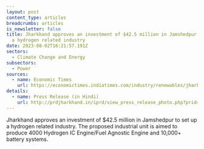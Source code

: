 ```yaml
---
layout: post
content_type: articles
breadcrumbs: articles
is_newsletter: false
title: Jharkhand approves an investment of $42.5 million in Jamshedpur to set up
  a hydrogen related industry
date: 2023-08-02T16:21:57.191Z
sectors:
  - Climate Change and Energy
subsectors:
  - Power
sources:
  - name: Economic Times
    url: https://economictimes.indiatimes.com/industry/renewables/jharkhand-cm-nod-for-countrys-first-hydrogen-fuel-related-industry/articleshow/102237582.cms
details:
  - name: Press Release (in Hindi)
    url: http://prdjharkhand.in/iprd/view_press_release_photo.php?prid=322574
---
```

Jharkhand approves an investment of $42.5 million in Jamshedpur to set up a hydrogen related industry. The proposed industrial unit is aimed to produce 4000 Hydrogen IC Engine/Fuel Agnostic Engine and 10,000+ battery systems.
